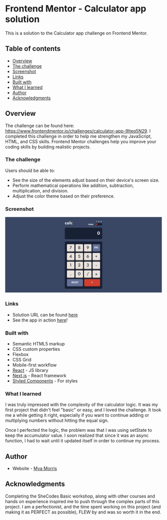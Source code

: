 # Frontend Mentor - Calculator app solution

This is a solution to the Calculator app challenge on Frontend Mentor.

## Table of contents

  - [Overview](#overview)
  - [The challenge](#the-challenge)
  - [Screenshot](#screenshot)
  - [Links](#links)
  - [Built with](#built-with)
  - [What I learned](#what-i-learned)
  - [Author](#author)
  - [Acknowledgments](#acknowledgments)

## Overview
The challenge can be found here: https://www.frontendmentor.io/challenges/calculator-app-9lteq5N29. I completed this challenge in order to help me strengthen my JavaScript, HTML, and CSS skills. Frontend Mentor challenges help you improve your coding skills by building realistic projects.

### The challenge

Users should be able to:

- See the size of the elements adjust based on their device's screen size.
- Perform mathematical operations like addition, subtraction, multiplication, and division.
- Adjust the color theme based on their preference.

### Screenshot

![](./screenshot.png)

### Links

- Solution URL can be found [here](https://github.com/mya95morris/Calculator-App)
- See the app in action [here](https://sad-cori-00f604.netlify.app/)!

### Built with
- Semantic HTML5 markup
- CSS custom properties
- Flexbox
- CSS Grid
- Mobile-first workflow
- [React](https://reactjs.org/) - JS library
- [Next.js](https://nextjs.org/) - React framework
- [Styled Components](https://styled-components.com/) - For styles

### What I learned

I was truly impressed with the complexity of the calculator logic. It was my first project that didn't feel "basic" or easy, and I loved the challenge. It took me a while getting it right, especially if you want to continue adding or multiplying numbers without hitting the equal sign.

Once I perfected the logic, the problem was that I was using setState to keep the accumulator value. I soon realized that since it was an async function, I had to wait until it updated itself in order to continue my process.

## Author

- Website - [Mya Morris](https://jolly-beaver-a96201.netlify.app/)

## Acknowledgments

Completing the SheCodes Basic workshop, along with other courses and hands on experience inspired me to push through the complex parts of this project. I am a perfectionist, and the time spent working on this project (and making it as PERFECT as possible), FLEW by and was so worth it in the end.
